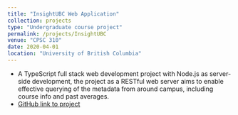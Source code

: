 ```yaml
---
title: "InsightUBC Web Application"
collection: projects
type: "Undergraduate course project"
permalink: /projects/InsightUBC
venue: "CPSC 310"
date: 2020-04-01
location: "University of British Columbia"
---
```


* A TypeScript full stack web development project with Node.js as server-side development, the project as a RESTful web server aims to enable effective querying of the metadata from around campus, including course info and past averages.
* [GitHub link to project](https://github.com/FreddieNeverLeft/InsightUBC)